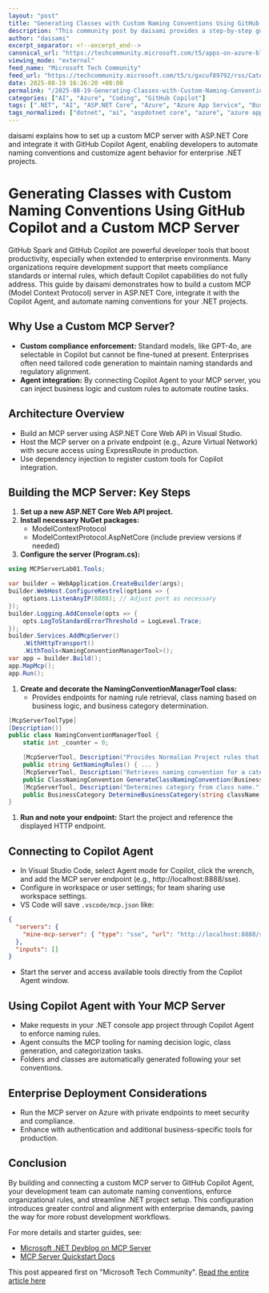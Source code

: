 ```yaml
---
layout: "post"
title: "Generating Classes with Custom Naming Conventions Using GitHub Copilot and a Custom MCP Server"
description: "This community post by daisami provides a step-by-step guide for building a custom Model Context Protocol (MCP) server with ASP.NET Core and integrating it with GitHub Copilot Agent. It covers how to set up MCP server features to enforce business-specific naming conventions, explains the relevant C# code implementation, and details configuration for enterprise environments, including secure Azure deployment. Practical insights include using Copilot Agent tools, working with config files, and how this enables developer productivity and compliance in .NET projects."
author: "daisami"
excerpt_separator: <!--excerpt_end-->
canonical_url: "https://techcommunity.microsoft.com/t5/apps-on-azure-blog/generating-classes-with-custom-naming-conventions-using-github/ba-p/4444837"
viewing_mode: "external"
feed_name: "Microsoft Tech Community"
feed_url: "https://techcommunity.microsoft.com/t5/s/gxcuf89792/rss/Category?category.id=Azure"
date: 2025-08-19 16:26:20 +00:00
permalink: "/2025-08-19-Generating-Classes-with-Custom-Naming-Conventions-Using-GitHub-Copilot-and-a-Custom-MCP-Server.html"
categories: ["AI", "Azure", "Coding", "GitHub Copilot"]
tags: [".NET", "AI", "ASP.NET Core", "Azure", "Azure App Service", "Business Logic", "C#", "Class Generation", "Coding", "Community", "Copilot Agent", "Dependency Injection", "Enterprise Compliance", "ExpressRoute", "GitHub Copilot", "GitHub Spark", "MCP", "MCP Server", "Naming Convention", "NuGet", "Virtual Network", "VS", "VS Code", "Workspace Settings"]
tags_normalized: ["dotnet", "ai", "aspdotnet core", "azure", "azure app service", "business logic", "csharp", "class generation", "coding", "community", "copilot agent", "dependency injection", "enterprise compliance", "expressroute", "github copilot", "github spark", "mcp", "mcp server", "naming convention", "nuget", "virtual network", "vs", "vs code", "workspace settings"]
---
```


daisami explains how to set up a custom MCP server with ASP.NET Core and integrate it with GitHub Copilot Agent, enabling developers to automate naming conventions and customize agent behavior for enterprise .NET projects.<!--excerpt_end-->

# Generating Classes with Custom Naming Conventions Using GitHub Copilot and a Custom MCP Server

GitHub Spark and GitHub Copilot are powerful developer tools that boost productivity, especially when extended to enterprise environments. Many organizations require development support that meets compliance standards or internal rules, which default Copilot capabilities do not fully address. This guide by daisami demonstrates how to build a custom MCP (Model Context Protocol) server in ASP.NET Core, integrate it with the Copilot Agent, and automate naming conventions for your .NET projects.

## Why Use a Custom MCP Server?

- **Custom compliance enforcement:** Standard models, like GPT-4o, are selectable in Copilot but cannot be fine-tuned at present. Enterprises often need tailored code generation to maintain naming standards and regulatory alignment.
- **Agent integration:** By connecting Copilot Agent to your MCP server, you can inject business logic and custom rules to automate routine tasks.

## Architecture Overview

- Build an MCP server using ASP.NET Core Web API in Visual Studio.
- Host the MCP server on a private endpoint (e.g., Azure Virtual Network) with secure access using ExpressRoute in production.
- Use dependency injection to register custom tools for Copilot integration.

## Building the MCP Server: Key Steps

1. **Set up a new ASP.NET Core Web API project.**
2. **Install necessary NuGet packages:**
   - ModelContextProtocol
   - ModelContextProtocol.AspNetCore (include preview versions if needed)
3. **Configure the server (Program.cs):**

```csharp
using MCPServerLab01.Tools;

var builder = WebApplication.CreateBuilder(args);
builder.WebHost.ConfigureKestrel(options => {
    options.ListenAnyIP(8888); // Adjust port as necessary
});
builder.Logging.AddConsole(opts => {
    opts.LogToStandardErrorThreshold = LogLevel.Trace;
});
builder.Services.AddMcpServer()
    .WithHttpTransport()
    .WithTools<NamingConventionManagerTool>();
var app = builder.Build();
app.MapMcp();
app.Run();
```

1. **Create and decorate the NamingConventionManagerTool class:**
   - Provides endpoints for naming rule retrieval, class naming based on business logic, and business category determination.

```csharp
[McpServerToolType]
[Description()]
public class NamingConventionManagerTool {
    static int _counter = 0;

    [McpServerTool, Description("Provides Normalian Project rules that must be followed.")]
    public string GetNamingRules() { ... }
    [McpServerTool, Description("Retrieves naming convention for a category.")]
    public ClassNamingConvention GenerateClassNamingConvention(BusinessCategory businessCategory) { ... }
    [McpServerTool, Description("Determines category from class name.")]
    public BusinessCategory DetermineBusinessCategory(string className) { ... }
}
```

1. **Run and note your endpoint:** Start the project and reference the displayed HTTP endpoint.

## Connecting to Copilot Agent

- In Visual Studio Code, select Agent mode for Copilot, click the wrench, and add the MCP server endpoint (e.g., http://localhost:8888/sse).
- Configure in workspace or user settings; for team sharing use workspace settings.
- VS Code will save `.vscode/mcp.json` like:

```json
{
  "servers": {
    "mine-mcp-server": { "type": "sse", "url": "http://localhost:8888/sse" }
  },
  "inputs": []
}
```

- Start the server and access available tools directly from the Copilot Agent window.

## Using Copilot Agent with Your MCP Server

- Make requests in your .NET console app project through Copilot Agent to enforce naming rules.
- Agent consults the MCP tooling for naming decision logic, class generation, and categorization tasks.
- Folders and classes are automatically generated following your set conventions.

## Enterprise Deployment Considerations

- Run the MCP server on Azure with private endpoints to meet security and compliance.
- Enhance with authentication and additional business-specific tools for production.

## Conclusion

By building and connecting a custom MCP server to GitHub Copilot Agent, your development team can automate naming conventions, enforce organizational rules, and streamline .NET project setup. This configuration introduces greater control and alignment with enterprise demands, paving the way for more robust development workflows.

For more details and starter guides, see:

- [Microsoft .NET Devblog on MCP Server](https://devblogs.microsoft.com/dotnet/build-a-model-context-protocol-mcp-server-in-csharp/)
- [MCP Server Quickstart Docs](https://learn.microsoft.com/en-us/dotnet/ai/quickstarts/build-mcp-server)

This post appeared first on "Microsoft Tech Community". [Read the entire article here](https://techcommunity.microsoft.com/t5/apps-on-azure-blog/generating-classes-with-custom-naming-conventions-using-github/ba-p/4444837)
